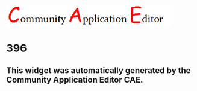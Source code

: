 ![CAE](https://github.com/PhilCAEOrg/application-395/blob/gh-pages/frontendComponent-396/img/logo.png)  

396
===================


This widget was automatically generated by the Community Application Editor CAE.  
---------------
